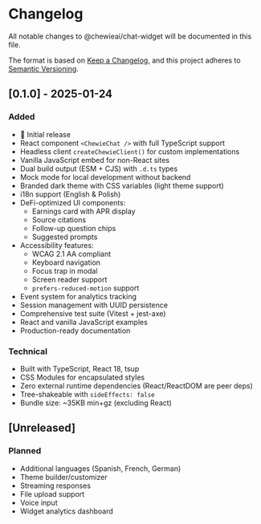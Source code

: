 # Changelog

All notable changes to @chewieai/chat-widget will be documented in this file.

The format is based on [Keep a Changelog](https://keepachangelog.com/en/1.0.0/),
and this project adheres to [Semantic Versioning](https://semver.org/spec/v2.0.0.html).

## [0.1.0] - 2025-01-24

### Added

- 🎉 Initial release
- React component `<ChewieChat />` with full TypeScript support
- Headless client `createChewieClient()` for custom implementations
- Vanilla JavaScript embed for non-React sites
- Dual build output (ESM + CJS) with `.d.ts` types
- Mock mode for local development without backend
- Branded dark theme with CSS variables (light theme support)
- i18n support (English & Polish)
- DeFi-optimized UI components:
  - Earnings card with APR display
  - Source citations
  - Follow-up question chips
  - Suggested prompts
- Accessibility features:
  - WCAG 2.1 AA compliant
  - Keyboard navigation
  - Focus trap in modal
  - Screen reader support
  - `prefers-reduced-motion` support
- Event system for analytics tracking
- Session management with UUID persistence
- Comprehensive test suite (Vitest + jest-axe)
- React and vanilla JavaScript examples
- Production-ready documentation

### Technical

- Built with TypeScript, React 18, tsup
- CSS Modules for encapsulated styles
- Zero external runtime dependencies (React/ReactDOM are peer deps)
- Tree-shakeable with `sideEffects: false`
- Bundle size: ~35KB min+gz (excluding React)

## [Unreleased]

### Planned

- Additional languages (Spanish, French, German)
- Theme builder/customizer
- Streaming responses
- File upload support
- Voice input
- Widget analytics dashboard
